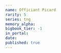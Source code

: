 ```yaml
---
name: Officiant Picard
rarity: 5
series: tng
memory_alpha:
bigbook_tier: -1
in_portal:
date:
published: true
---
```



